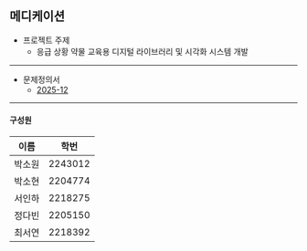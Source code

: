 ## 메디케이션

* 프로젝트 주제
  * 응급 상황 약물 교육용 디지털 라이브러리 및 시각화 시스템 개발

---
* 문제정의서
  * [2025-12](https://drive.google.com/file/d/1-48RbXZ34nBoP_3GELA7g4BPSb_EYMDS/view?usp=drive_link)

---
#### 구성원
이름 | 학번
---|---
박소원 | 2243012
박소현 | 2204774
서인하 | 2218275
정다빈 | 2205150
최서연 | 2218392
